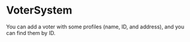 # VoterSystem
You can add a voter with some profiles (name, ID, and address), and you can find them by ID.
